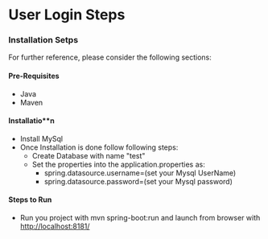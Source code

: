 # User Login Steps

### Installation Setps 
For further reference, please consider the following sections:

#### Pre-Requisites
* Java
* Maven


#### Installatio**n
* Install MySql 
* Once Installation is done follow following steps: 
    * Create Database with name "test"
    * Set the properties into the application.properties as:
        * spring.datasource.username=(set your Mysql UserName)
        * spring.datasource.password=(set your Mysql password) 
       
#### Steps to Run
* Run you project with mvn spring-boot:run and launch from browser with [http://localhost:8181/](http://localhost:8181/)
